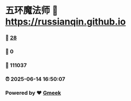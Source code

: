 # 五环魔法师 :link: https://russianqin.github.io 
### :page_facing_up: [28](https://russianqin.github.io/tag.html) 
### :speech_balloon: 0 
### :hibiscus: 111037 
### :alarm_clock: 2025-06-14 16:50:07 
### Powered by :heart: [Gmeek](https://github.com/Meekdai/Gmeek)
